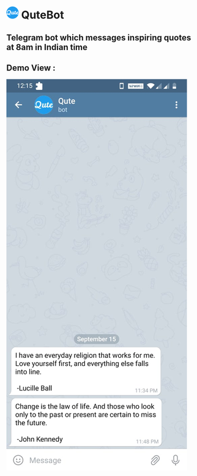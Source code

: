 # ![Logo](logo.png) QuteBot

## Telegram bot which messages inspiring quotes at 8am in Indian time

## Demo View :
 ![Demo](demo.jpeg)
